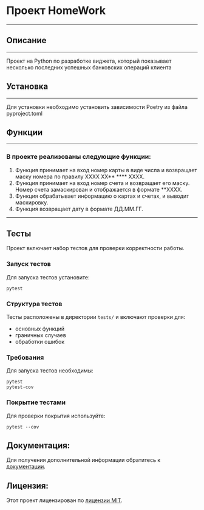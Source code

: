 # Проект HomeWork
___

## Описание
___
Проект на Python по разработке виджета, который показывает несколько последних успешных банковских операций клиента

## Установка
___
Для установки необходимо установить зависимости Poetry из файла pyproject.toml

## Функции
___
### В проекте реализованы следующие функции:
1. Функция принимает на вход номер карты в виде
    числа и возвращает маску номера по правилу
    XXXX XX** **** XXXX.
2. Функция принимает на вход номер счета и возвращает его маску.
    Номер счета замаскирован и отображается в формате **XXXX.
3. Функция обрабатывает информацию о картах и счетах, и выводит маскировку.
4. Функция возвращает дату в формате ДД.ММ.ГГ.
___
## Тесты
Проект включает набор тестов для проверки корректности работы.
### Запуск тестов
Для запуска тестов установите:
```
pytest
```
### Структура тестов
Тесты расположены в директории `tests/` и включают проверки для:
* основных функций
* граничных случаев
* обработки ошибок
### Требования
Для запуска тестов необходимы:
```
pytest
pytest-cov
```
### Покрытие тестами
Для проверки покрытия используйте:
```
pytest --cov
```
## Документация:
Для получения дополнительной информации обратитесь к [документации](README.md).
## Лицензия:
Этот проект лицензирован по [лицензии MIT](LICENSE).